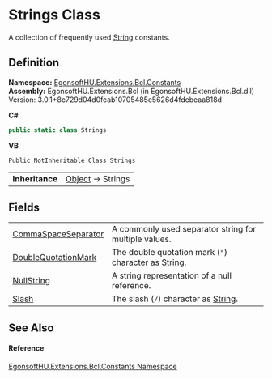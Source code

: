 # Strings Class


A collection of frequently used <a href="https://learn.microsoft.com/dotnet/api/system.string" target="_blank" rel="noopener noreferrer">String</a> constants.



## Definition
**Namespace:** <a href="N_EgonsoftHU_Extensions_Bcl_Constants.md">EgonsoftHU.Extensions.Bcl.Constants</a>  
**Assembly:** EgonsoftHU.Extensions.Bcl (in EgonsoftHU.Extensions.Bcl.dll) Version: 3.0.1+8c729d04d0fcab10705485e5626d4fdebeaa818d

**C#**
``` C#
public static class Strings
```
**VB**
``` VB
Public NotInheritable Class Strings
```

<table><tr><td><strong>Inheritance</strong></td><td><a href="https://learn.microsoft.com/dotnet/api/system.object" target="_blank" rel="noopener noreferrer">Object</a>  →  Strings</td></tr>
</table>



## Fields
<table>
<tr>
<td><a href="F_EgonsoftHU_Extensions_Bcl_Constants_Strings_CommaSpaceSeparator.md">CommaSpaceSeparator</a></td>
<td>A commonly used separator string for multiple values.</td></tr>
<tr>
<td><a href="F_EgonsoftHU_Extensions_Bcl_Constants_Strings_DoubleQuotationMark.md">DoubleQuotationMark</a></td>
<td>The double quotation mark (<code>"</code>) character as <a href="https://learn.microsoft.com/dotnet/api/system.string" target="_blank" rel="noopener noreferrer">String</a>.</td></tr>
<tr>
<td><a href="F_EgonsoftHU_Extensions_Bcl_Constants_Strings_NullString.md">NullString</a></td>
<td>A string representation of a null reference.</td></tr>
<tr>
<td><a href="F_EgonsoftHU_Extensions_Bcl_Constants_Strings_Slash.md">Slash</a></td>
<td>The slash (<code>/</code>) character as <a href="https://learn.microsoft.com/dotnet/api/system.string" target="_blank" rel="noopener noreferrer">String</a>.</td></tr>
</table>

## See Also


#### Reference
<a href="N_EgonsoftHU_Extensions_Bcl_Constants.md">EgonsoftHU.Extensions.Bcl.Constants Namespace</a>  
